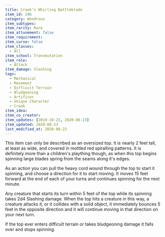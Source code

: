 ```yaml
---
title: Craek’s Whirling Battleblade
item_id: 196
category: Wondrous
item_subtypes:
item_rarity: Rare
item_attunement: false
item_requirement:
item_curse: false
item_classes:
  - All
item_school: Transmutation
item_role:
  - Attack
item_damage: Slashing
tags:
  - Mechanical
  - Movement
  - Difficult Terrain
  - Bludgeoning
  - Artificer
  - Unique Character
  - Craek
item_idea:
item_co_creator:
item_updates: [2019-10-23, 2020-08-23]
item_updated: 2020-08-23
last_modified_at: 2020-08-23
---
```


This item can only be described as an oversized top. It is nearly 2 feet tall, at least as wide, and covered in mottled red spiralling patterns. It is definitely more than a children's plaything though, as when this top begins spinning large blades spring from the seams along it's edges.

As an action you can pull the heavy cord wound through the top to start it spinning, and choose a direction for it to start moving. It moves 15 feet forward at the end of each of your turns and continues spinning for the next minute. 

Any creature that starts its turn within 5 feet of the top while its spinning takes 2d4 Slashing damage. When the top hits a creature in this way, a creature attacks it, or it collides with a solid object, it immediately bounces 5 feet in the opposite direction and it will continue moving in that direction on your next turn. 

If the top ever enters difficult terrain or takes bludgeoning damage it falls over and stops spinning.
